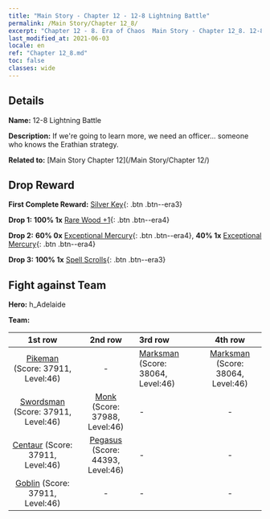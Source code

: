 ```yaml
---
title: "Main Story - Chapter 12 - 12-8 Lightning Battle"
permalink: /Main Story/Chapter 12_8/
excerpt: "Chapter 12 - 8. Era of Chaos  Main Story - Chapter 12_8. 12-8 Lightning Battle"
last_modified_at: 2021-06-03
locale: en
ref: "Chapter 12_8.md"
toc: false
classes: wide
---
```


## Details

 **Name:** 12-8 Lightning Battle

 **Description:** If we're going to learn more, we need an officer... someone who knows the Erathian strategy. 

 **Related to:** [Main Story Chapter 12](/Main Story/Chapter 12/)

## Drop Reward

 **First Complete Reward:** [Silver Key](/Items/con_693/){: .btn .btn--era3}

 **Drop 1:** **100% 1x** [Rare Wood +1](/Items/mat_41/){: .btn .btn--era4}

 **Drop 2:** **60% 0x** [Exceptional Mercury](/Items/mat_35/){: .btn .btn--era4}, **40% 1x** [Exceptional Mercury](/Items/mat_35/){: .btn .btn--era4}

 **Drop 3:** **100% 1x** [Spell Scrolls](/Items/con_694/){: .btn .btn--era3}


## Fight against Team
 **Hero:** h_Adelaide

 **Team:**


  | 1st row | 2nd row | 3rd row | 4th row |
  |:----:|:----:|:----|:----:|
  | [Pikeman](/units/Pikeman/) (Score: 37911, Level:46)  | - | [Marksman](/units/Marksman/) (Score: 38064, Level:46)  | [Marksman](/units/Marksman/) (Score: 38064, Level:46)  |
  | [Swordsman](/units/Swordsman/) (Score: 37911, Level:46)  | [Monk](/units/Monk/) (Score: 37988, Level:46)  | - | - |
  | [Centaur](/units/Centaur/) (Score: 37911, Level:46)  | [Pegasus](/units/Pegasus/) (Score: 44393, Level:46)  | - | - |
  | [Goblin](/units/Goblin/) (Score: 37911, Level:46)  | - | - | - |


